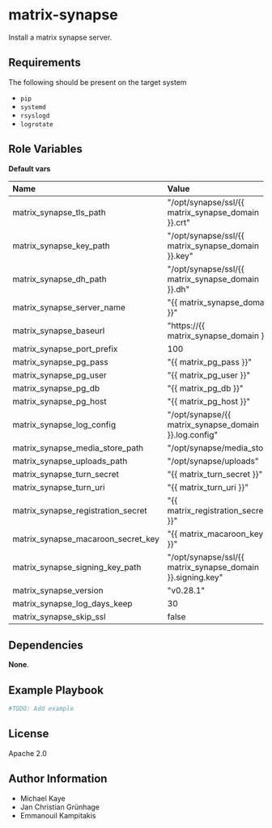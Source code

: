 matrix-synapse
==============

Install a matrix synapse server.

Requirements
------------

The following should be present on the target system
* `pip`
* `systemd`
* `rsyslogd`
* `logrotate`

Role Variables
--------------

__Default vars__

| Name | Value |
| :--- | :---  |
| matrix_synapse_tls_path | "/opt/synapse/ssl/{{ matrix_synapse_domain }}.crt" |
| matrix_synapse_key_path | "/opt/synapse/ssl/{{ matrix_synapse_domain }}.key" |
| matrix_synapse_dh_path | "/opt/synapse/ssl/{{ matrix_synapse_domain }}.dh" |
| matrix_synapse_server_name | "{{ matrix_synapse_domain }}" |
| matrix_synapse_baseurl | "https://{{ matrix_synapse_domain }}" |
| matrix_synapse_port_prefix | 100 |
| matrix_synapse_pg_pass | "{{ matrix_pg_pass }}" | 
| matrix_synapse_pg_user | "{{ matrix_pg_user }}" |
| matrix_synapse_pg_db | "{{ matrix_pg_db }}" |
| matrix_synapse_pg_host | "{{ matrix_pg_host }}" |
| matrix_synapse_log_config | "/opt/synapse/{{ matrix_synapse_domain }}.log.config" |
| matrix_synapse_media_store_path | "/opt/synapse/media_store" |
| matrix_synapse_uploads_path | "/opt/synapse/uploads" |
| matrix_synapse_turn_secret | "{{ matrix_turn_secret }}" |
| matrix_synapse_turn_uri | "{{ matrix_turn_uri }}" |
| matrix_synapse_registration_secret | "{{ matrix_registration_secret }}" |
| matrix_synapse_macaroon_secret_key | "{{ matrix_macaroon_key }}" |
| matrix_synapse_signing_key_path | "/opt/synapse/ssl/{{ matrix_synapse_domain }}.signing.key" |
| matrix_synapse_version | "v0.28.1" |
| matrix_synapse_log_days_keep | 30 |
| matrix_synapse_skip_ssl | false |

Dependencies
------------

__None__.

Example Playbook
----------------

```yaml
#TODO: Add example
```

License
-------

Apache 2.0

Author Information
------------------

* Michael Kaye
* Jan Christian Grünhage
* Emmanouil Kampitakis
